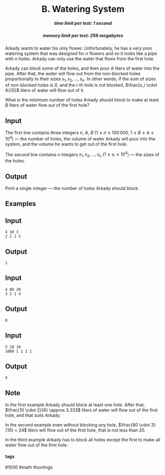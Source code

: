 <h1 style='text-align: center;'> B. Watering System</h1>

<h5 style='text-align: center;'>time limit per test: 1 second</h5>
<h5 style='text-align: center;'>memory limit per test: 256 megabytes</h5>

Arkady wants to water his only flower. Unfortunately, he has a very poor watering system that was designed for $n$ flowers and so it looks like a pipe with $n$ holes. Arkady can only use the water that flows from the first hole.

Arkady can block some of the holes, and then pour $A$ liters of water into the pipe. After that, the water will flow out from the non-blocked holes proportionally to their sizes $s_1, s_2, \ldots, s_n$. In other words, if the sum of sizes of non-blocked holes is $S$, and the $i$-th hole is not blocked, $\frac{s_i \cdot A}{S}$ liters of water will flow out of it.

What is the minimum number of holes Arkady should block to make at least $B$ liters of water flow out of the first hole?

## Input

The first line contains three integers $n$, $A$, $B$ ($1 \le n \le 100\,000$, $1 \le B \le A \le 10^4$) — the number of holes, the volume of water Arkady will pour into the system, and the volume he wants to get out of the first hole.

The second line contains $n$ integers $s_1, s_2, \ldots, s_n$ ($1 \le s_i \le 10^4$) — the sizes of the holes.

## Output

Print a single integer — the number of holes Arkady should block.

## Examples

## Input


```
4 10 3  
2 2 2 2  

```
## Output


```
1  

```
## Input


```
4 80 20  
3 2 1 4  

```
## Output


```
0  

```
## Input


```
5 10 10  
1000 1 1 1 1  

```
## Output


```
4  

```
## Note

In the first example Arkady should block at least one hole. After that, $\frac{10 \cdot 2}{6} \approx 3.333$ liters of water will flow out of the first hole, and that suits Arkady.

In the second example even without blocking any hole, $\frac{80 \cdot 3}{10} = 24$ liters will flow out of the first hole, that is not less than $20$.

In the third example Arkady has to block all holes except the first to make all water flow out of the first hole.



#### tags 

#1000 #math #sortings 